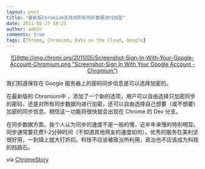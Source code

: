 ```yaml
---
layout: post
title: "最新版Chromium支持对所有同步数据进行加密"
date: 2011-05-27 18:25
author: admin
comments: true
tags: [Chrome, Chromium, Data on the Cloud, Google]
---
```

<p style="text-align: center;"><a href="http://img.chromi.org/2011/05/Screenshot-Sign-In-With-Your-Google-Account-Chromium.png">![](http://img.chromi.org/2011/05/Screenshot-Sign-In-With-Your-Google-Account-Chromium.png "Screenshot-Sign In With Your Google Account - Chromium")</a>

我们知道保存在 Google 服务器上的密码同步信息是可以选择加密的。

在最新版的 Chromium中 ，添加了一个新的选项，用户可以自由选择只加密同步的密码，还是对所有同步数据均进行加密，还可以自由选择自己想要（或不想要）加密的同步信息。相信这一功能将很快就会出现在 Chrome 的 Dev 分支。

在同步数据方面，我个人认为同步的速度不是一般的慢，近半年来慢的特别明显。同步通常要花费1-2分钟时间（不知道其他网友的速度如何）。优秀的服务在美利坚很好用，一到镇上就大打折扣。科技不应该被政治所利用，政治也不应该成为科技的挡路石。

via <a href="http://chromestory.com/2011/05/encryption-goes-beyond-passwords-encrypt-all-data-coming-soon/" target="_blank">ChromeStory</a>
